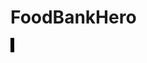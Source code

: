 FoodBankHero
============
<!DOCTYPE html>
<html>
  <head>
	</head>
	<body>
		<canvas id="myCanvas" width="1000" height="600" style="border: 3px solid #000000;">
		</canvas>
		<script type = "text/javascript">

			var theCanvas = document.getElementById("myCanvas");
			var context = theCanvas.getContext ("2d");
			document.addEventListener("keydown", buttonPress, false);
			var myImage = new Image ();
			myImage.src = "background.jpg";
			var fruitSourceList = new Array("apple.jpg","banana.jpg","pear.jpg","orange.jpg","carrot.jpg","corn.jpg");
			var fruitNameList = new Array("apple","banana","pear","orange","carrot","corn");

			var pear = new Image ();
			pear.src = "pear.jpg";
			var apple = new Image();
			apple.src = "apple.jpg";
			var banana = new Image ();
			banana.src = "banana.jpg";
			var hand = new Image ();
			hand.src = "hand.png";
			var hand2 = new Image ();
			hand2.src = "hand.png";
			var hand3 = new Image ();
			hand3.src = "hand.png";
			
			//context drawImage needs an image object, an x and y
			myImage.onload = function(){
								
						}
				
						function Fruit(img,x,y){
								this.img;
								this.myImage;
								
								this.init = function(){
									this.column = Math.floor(Math.random()*3);
										if(column == 1){}
										
									this.myImage = new Image();
									//myImage.src = 
								}
								this.xpos = x;
								this.ypos = y +Math.random(100)-200;
								
								this.vel = Math.random(1)+ 3;
								
								this.dropDown = function(){
								
										this.ypos += this.vel;
										//alert(this.ypos);
										context.drawImage(img,this.xpos,this.ypos,200,200);
								};
						}
						
						var fruit1 = new Fruit(pear, 10, 0);
						var fruit2 = new Fruit(banana, 300, -15);
						var fruit3 = new Fruit(apple, 600, 15);
						function gameloop(){
								update()
								draw()
								}
						setInterval(gameloop,1000/60)
						function update(){
							
						}
						function draw(){
						context.clearRect(0, 0, theCanvas.width, theCanvas.height);
						context.drawImage(myImage,0,0,theCanvas.width,theCanvas.height);
						context.drawImage(hand,0,450, 200,150);
						context.drawImage(hand2,300,450, 200,150);
						context.drawImage(hand3,600,450, 200,150);
						fruit1.dropDown();
						fruit2.dropDown();
						fruit3.dropDown();
						}
						
						function buttonPress (Evt){
							console.log(Evt.keyCode); 
							var n;
						//buttons for catcher: a=65, s=83, d=67;
							switch (Evt.keyCode){
						case 65: console.log("pressA");
							break;
					
						case 83: console.log("pressS");
							break;
							
						case 67: console.log("pressD");
							break;
					}
			}
			






					
		</script>
	</body>
</html>
								
								
								
								
			
